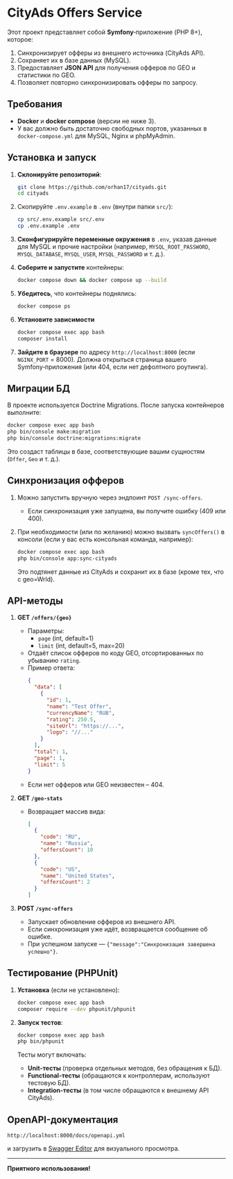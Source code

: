 # CityAds Offers Service

Этот проект представляет собой **Symfony**‑приложение (PHP 8+), которое:

1. Синхронизирует офферы из внешнего источника (CityAds API).
2. Сохраняет их в базе данных (MySQL).
3. Предоставляет **JSON API** для получения офферов по GEO и статистики по GEO.
4. Позволяет повторно синхронизировать офферы по запросу.

## Требования

- **Docker** и **docker compose** (версии не ниже 3).
- У вас должно быть достаточно свободных портов, указанных в `docker-compose.yml` для MySQL, Nginx и phpMyAdmin.

## Установка и запуск

1. **Склонируйте репозиторий**:

   ```bash
   git clone https://github.com/orhan17/cityads.git
   cd cityads
   ```

2. Скопируйте `.env.example` в `.env` (внутри папки `src/`):
   ```bash
   cp src/.env.example src/.env
   cp .env.example .env
   ```
   
3. **Сконфигурируйте переменные окружения** в `.env`, указав данные для MySQL и прочие настройки (например, `MYSQL_ROOT_PASSWORD`, `MYSQL_DATABASE`, `MYSQL_USER`, `MYSQL_PASSWORD` и т. д.).

4. **Соберите и запустите** контейнеры:

   ```bash
   docker compose down && docker compose up --build
   ```

5. **Убедитесь**, что контейнеры поднялись:

   ```bash
   docker compose ps
   ```
   
6. **Установите зависимости**
    ```bash
    docker compose exec app bash
    composer install
    ```

7. **Зайдите в браузере** по адресу `http://localhost:8000` (если `NGINX_PORT` = 8000). Должна открыться страница вашего Symfony‑приложения (или 404, если нет дефолтного роутинга).

## Миграции БД

В проекте используется Doctrine Migrations. После запуска контейнеров выполните:

```bash
docker compose exec app bash
php bin/console make:migration
php bin/console doctrine:migrations:migrate
```

Это создаст таблицы в базе, соответствующие вашим сущностям (`Offer`, `Geo` и т. д.).

## Синхронизация офферов

1. Можно запустить вручную через эндпоинт `POST /sync-offers`.
    - Если синхронизация уже запущена, вы получите ошибку (409 или 400).

2. При необходимости (или по желанию) можно вызвать `syncOffers()` в консоли (если у вас есть консольная команда, например):
   ```bash
   docker compose exec app bash
   php bin/console app:sync-cityads
   ```
   Это подтянет данные из CityAds и сохранит их в базе (кроме тех, что с geo=Wrld).

## API-методы

1. **GET `/offers/{geo}`**
    - Параметры:
        - `page` (int, default=1)
        - `limit` (int, default=5, max=20)
    - Отдаёт список офферов по коду GEO, отсортированных по убыванию `rating`.
    - Пример ответа:
      ```json
      {
        "data": [
          {
            "id": 1,
            "name": "Test Offer",
            "currencyName": "RUB",
            "rating": 250.5,
            "siteUrl": "https://...",
            "logo": "//..."
          }
        ],
        "total": 1,
        "page": 1,
        "limit": 5
      }
      ```
    - Если нет офферов или GEO неизвестен – 404.

2. **GET `/geo-stats`**
    - Возвращает массив вида:
      ```json
      [
        {
          "code": "RU",
          "name": "Russia",
          "offersCount": 10
        },
        {
          "code": "US",
          "name": "United States",
          "offersCount": 2
        }
      ]
      ```

3. **POST `/sync-offers`**
    - Запускает обновление офферов из внешнего API.
    - Если синхронизация уже идёт, возвращается сообщение об ошибке.
    - При успешном запуске — `{"message":"Синхронизация завершена успешно"}`.

## Тестирование (PHPUnit)

1. **Установка** (если не установлено):
   ```bash
   docker compose exec app bash
   composer require --dev phpunit/phpunit
   ```

2. **Запуск тестов**:
   ```bash
   docker compose exec app bash
   php bin/phpunit
   ```
   Тесты могут включать:
    - **Unit-тесты** (проверка отдельных методов, без обращения к БД).
    - **Functional-тесты** (обращаются к контроллерам, используют тестовую БД).
    - **Integration-тесты** (в том числе обращаются к внешнему API CityAds).

## OpenAPI-документация

```
http://localhost:8000/docs/openapi.yml
```
и загрузить в [Swagger Editor](https://editor.swagger.io/) для визуального просмотра.

---

**Приятного использования!**